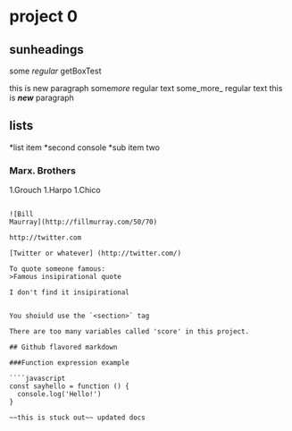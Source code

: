 # project 0
## sunheadings

some *regular* getBoxTest

this is new paragraph
some*more* regular text
some_more_ regular text
this is  ***new*** paragraph

## lists

*list item
*second console
  *sub item two

  ### Marx. Brothers

  1.Grouch
  1.Harpo
  1.Chico


~~~~~~~

![Bill
Maurray](http://fillmurray.com/50/70)

http://twitter.com

[Twitter or whatever] (http://twitter.com/)

To quote someone famous:
>Famous insipirational quote

I don't find it insipirational


You shoiuld use the `<section>` tag

There are too many variables called 'score' in this project.

## Github flavored markdown

###Function expression example

````javascript
const sayhello = function () {
  console.log('Hello!')
}

~~this is stuck out~~ updated docs
